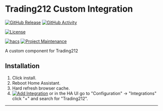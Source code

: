 # Trading212 Custom Integration

[![GitHub Release][releases-shield]][releases]
[![GitHub Activity][commits-shield]][commits]

[![License][license-shield]][license]

[![hacs][hacsbadge]][hacs]
[![Project Maintenance][maintenance-shield]][user_profile]

A custom component for Trading212

## Installation

1. Click install.
2. Reboot Home Assistant.
3. Hard refresh browser cache.
4. [![Add Integration][add-integration-badge]][add-integration] or in the HA UI go to "Configuration" -> "Integrations" click "+" and search for "Trading212".

<!---->

---

[commits-shield]: https://img.shields.io/github/commit-activity/w/ryanbdclark/trading212?style=for-the-badge
[commits]: https://github.com/ryanbdclark/trading212/commits/main
[hacs]: https://github.com/hacs/integration
[hacsbadge]: https://img.shields.io/badge/HACS-Custom-orange.svg?style=for-the-badge
[license]: LICENSE
[license-shield]: https://img.shields.io/github/license/ryanbdclark/trading212.svg?style=for-the-badge
[maintenance-shield]: https://img.shields.io/badge/maintainer-Ryan%20Clark%20%40ryanbdclark-blue.svg?style=for-the-badge
[releases-shield]: https://img.shields.io/github/release/ryanbdclark/trading212.svg?style=for-the-badge
[releases]: https://github.com/ryanbdclark/trading212/releases
[user_profile]: https://github.com/ryanbdclark
[add-integration]: https://my.home-assistant.io/redirect/config_flow_start?domain=trading212
[add-integration-badge]: https://my.home-assistant.io/badges/config_flow_start.svg
